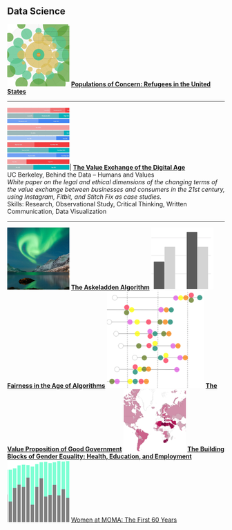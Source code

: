 ## Data Science

<img src="images/Picture36.png?raw=true"/> [**Populations of Concern: Refugees in the United States**](https://www.behance.net/gallery/87351527/Populations-of-Concern-Refugees-in-the-United-States?tracking_source=project_owner_other_projects)

---
<img src="images/Picture22.png?raw=true"/>| [**The Value Exchange of the Digital Age**](https://medium.com/berkeleyischool/the-value-exchange-of-the-digital-age-9d44ddd2d0c0) <br>UC Berkeley, Behind the Data – Humans and Values <br>_White paper on the legal and ethical dimensions of the changing terms of the value exchange between businesses and consumers in the 21st century, using Instagram, Fitbit, and Stitch Fix as case studies._<br>Skills: Research, Observational Study, Critical Thinking, Written Communication, Data Visualization

---
<img src="images/Picture23.png?raw=true"/> [**The Askeladden Algorithm**](https://github.com/annacjacobson/207_FinalProject_Askeladden)
<img src="images/Picture24.png?raw=true"/> [**Fairness in the Age of Algorithms**](https://medium.com/berkeleyischool/fairness-in-the-age-of-algorithms-feb11c56a709)
<img src="images/Picture25.png?raw=true"/> [**The Value Proposition of Good Government**](https://www.behance.net/gallery/76704737/WDVP-2019-The-Value-Proposition-of-Good-Government)
<img src="images/Picture26.png?raw=true"/> [**The Building Blocks of Gender Equality: Health, Education, and Employment**](https://datastudio.google.com/u/0/reporting/1tlqT8tm00MX9md_f4DitMSVqWbk-6oK0)
<img src="images/Picture27.png?raw=true"/> [Women at MOMA: The First 60 Years](https://medium.com/berkeleyischool/women-at-moma-the-first-60-years-383d6b98f4f)
